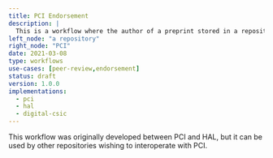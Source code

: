 ```yaml
---
title: PCI Endorsement
description: |
  This is a workflow where the author of a preprint stored in a repository can request an endorsement from PCI.
left_node: "a repository"
right_node: "PCI"
date: 2021-03-08
type: workflows
use-cases: [peer-review,endorsement]
status: draft
version: 1.0.0
implementations:
  - pci
  - hal
  - digital-csic
---
```


This workflow was originally developed between PCI and HAL, but it can be used by other repositories wishing to interoperate with PCI.